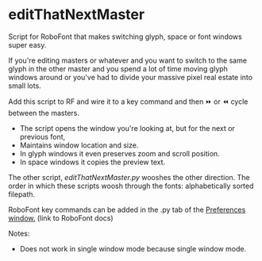 # editThatNextMaster
Script for RoboFont that makes switching glyph, space or font windows super easy.

If you're editing masters or whatever and you want to switch to the same glyph in the other master
and you spend a lot of time moving glyph windows around or you've had to divide your
massive pixel real estate into small lots.

Add this script to RF and wire it to a key command and then ⏩ or ⏪ cycle between the masters.
* The script opens the window you're looking at, but for the next or previous font,
* Maintains window location and size.
* In glyph windows it even preserves zoom and scroll position.
* In space windows it copies the preview text.

The other script, *editThatNextMaster.py* wooshes the other direction.
The order in which these scripts woosh through the fonts: alphabetically sorted filepath.

RoboFont key commands can be added in the .py tab of the [Preferences window.](http://doc.robofont.com/documentation/workspace/preferences/python/) (link to RoboFont docs)

Notes:
* Does not work in single window mode because single window mode.
